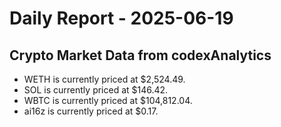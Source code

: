 # Daily Report - 2025-06-19

## Crypto Market Data from codexAnalytics

- WETH is currently priced at $2,524.49.
- SOL is currently priced at $146.42.
- WBTC is currently priced at $104,812.04.
- ai16z is currently priced at $0.17.